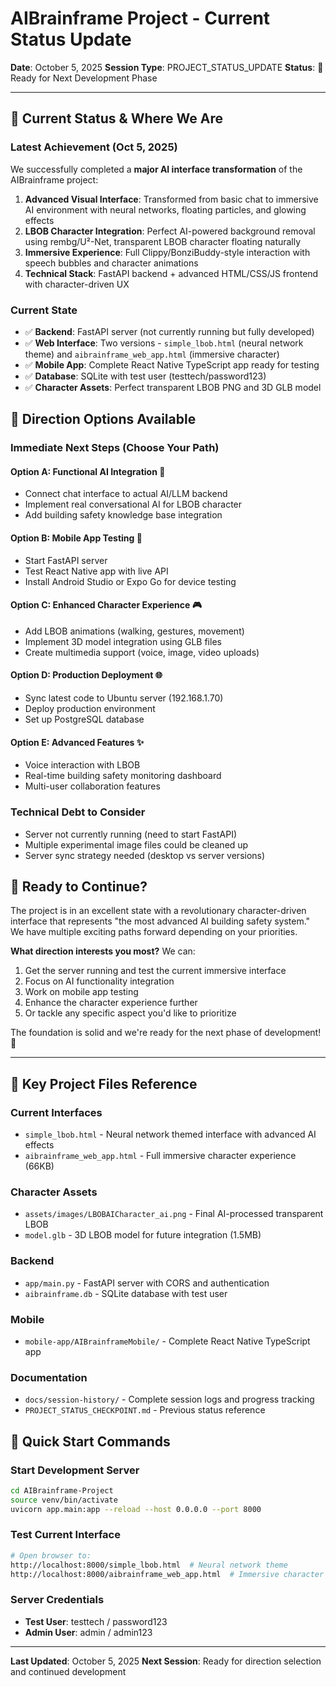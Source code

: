 # AIBrainframe Project - Current Status Update
**Date**: October 5, 2025
**Session Type**: PROJECT_STATUS_UPDATE
**Status**: 🎯 Ready for Next Development Phase

---

## 🎯 Current Status & Where We Are

### **Latest Achievement (Oct 5, 2025)**
We successfully completed a **major AI interface transformation** of the AIBrainframe project:

1. **Advanced Visual Interface**: Transformed from basic chat to immersive AI environment with neural networks, floating particles, and glowing effects
2. **LBOB Character Integration**: Perfect AI-powered background removal using rembg/U²-Net, transparent LBOB character floating naturally
3. **Immersive Experience**: Full Clippy/BonziBuddy-style interaction with speech bubbles and character animations
4. **Technical Stack**: FastAPI backend + advanced HTML/CSS/JS frontend with character-driven UX

### **Current State**
- ✅ **Backend**: FastAPI server (not currently running but fully developed)
- ✅ **Web Interface**: Two versions - `simple_lbob.html` (neural network theme) and `aibrainframe_web_app.html` (immersive character)
- ✅ **Mobile App**: Complete React Native TypeScript app ready for testing
- ✅ **Database**: SQLite with test user (testtech/password123)
- ✅ **Character Assets**: Perfect transparent LBOB PNG and 3D GLB model

## 🚀 Direction Options Available

### **Immediate Next Steps (Choose Your Path)**

#### **Option A: Functional AI Integration** 🤖
- Connect chat interface to actual AI/LLM backend
- Implement real conversational AI for LBOB character
- Add building safety knowledge base integration

#### **Option B: Mobile App Testing** 📱
- Start FastAPI server
- Test React Native app with live API
- Install Android Studio or Expo Go for device testing

#### **Option C: Enhanced Character Experience** 🎮
- Add LBOB animations (walking, gestures, movement)
- Implement 3D model integration using GLB files
- Create multimedia support (voice, image, video uploads)

#### **Option D: Production Deployment** 🌐
- Sync latest code to Ubuntu server (192.168.1.70)
- Deploy production environment
- Set up PostgreSQL database

#### **Option E: Advanced Features** ✨
- Voice interaction with LBOB
- Real-time building safety monitoring dashboard
- Multi-user collaboration features

### **Technical Debt to Consider**
- Server not currently running (need to start FastAPI)
- Multiple experimental image files could be cleaned up
- Server sync strategy needed (desktop vs server versions)

## 🎪 Ready to Continue?

The project is in an excellent state with a revolutionary character-driven interface that represents "the most advanced AI building safety system." We have multiple exciting paths forward depending on your priorities.

**What direction interests you most?** We can:
1. Get the server running and test the current immersive interface
2. Focus on AI functionality integration
3. Work on mobile app testing
4. Enhance the character experience further
5. Or tackle any specific aspect you'd like to prioritize

The foundation is solid and we're ready for the next phase of development! 🚀

---

## 📁 Key Project Files Reference

### **Current Interfaces**
- `simple_lbob.html` - Neural network themed interface with advanced AI effects
- `aibrainframe_web_app.html` - Full immersive character experience (66KB)

### **Character Assets**
- `assets/images/LBOBAICharacter_ai.png` - Final AI-processed transparent LBOB
- `model.glb` - 3D LBOB model for future integration (1.5MB)

### **Backend**
- `app/main.py` - FastAPI server with CORS and authentication
- `aibrainframe.db` - SQLite database with test user

### **Mobile**
- `mobile-app/AIBrainframeMobile/` - Complete React Native TypeScript app

### **Documentation**
- `docs/session-history/` - Complete session logs and progress tracking
- `PROJECT_STATUS_CHECKPOINT.md` - Previous status reference

## 🔧 Quick Start Commands

### **Start Development Server**
```bash
cd AIBrainframe-Project
source venv/bin/activate
uvicorn app.main:app --reload --host 0.0.0.0 --port 8000
```

### **Test Current Interface**
```bash
# Open browser to:
http://localhost:8000/simple_lbob.html  # Neural network theme
http://localhost:8000/aibrainframe_web_app.html  # Immersive character
```

### **Server Credentials**
- **Test User**: testtech / password123
- **Admin User**: admin / admin123

---

**Last Updated**: October 5, 2025
**Next Session**: Ready for direction selection and continued development